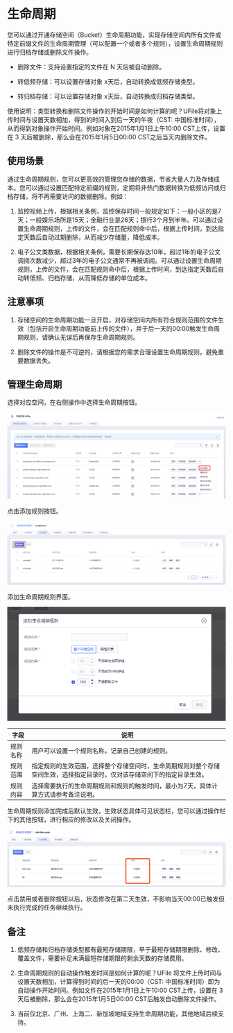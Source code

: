 

# 生命周期

您可以通过开通存储空间（Bucket）生命周期功能，实现存储空间内所有文件或特定前缀文件的生命周期管理（可以配置一个或者多个规则），设置生命周期规则进行归档存储或删除文件操作。

* 删除文件：支持设置指定的文件在 N 天后被自动删除。

* 转低频存储：可以设置存储对象 x天后，自动转换成低频存储类型。

* 转归档存储：可以设置存储对象 x天后，自动转换成归档存储类型。

使用说明：类型转换和删除文件操作的开始时间是如何计算的呢？UFile将对象上传时间与设置天数相加，得到的时间入到后一天的午夜（CST: 中国标准时间），从而得到对象操作开始时间。例如对象在2015年1月1日上午10:00 CST上传，设置在 3 天后被删除，那么会在2015年1月5日00:00 CST之后当天内删除文件。

## 使用场景

通过生命周期规则，您可以更高效的管理您存储的数据，节省大量人力及存储成本。您可以通过设置匹配特定前缀的规则，定期将非热门数据转换为低频访问或归档存储，将不再需要访问的数据删除。例如：

1. 监控视频上传，根据相关条例，监控保存时间一般规定如下：一般小区的是7天；一般娱乐场所是15天；金融行业是26天；银行3个月到半年。可以通过设置生命周期规则，上传的文件，会在匹配规则命中后，根据上传时间，到达指定天数后自动过期删除，从而减少存储量，降低成本。

2. 电子公文类数据，根据相关条例，需要长期保存达10年，超过1年的电子公文调阅次数减少，超过3年的电子公文通常不再被调阅。可以通过设置生命周期规则，上传的文件，会在匹配规则命中后，根据上传时间，到达指定天数后自动转低频、归档存储，从而降低存储的单位成本。

## 注意事项

1. 存储空间的生命周期功能一旦开启，对存储空间内所有符合规则范围的文件生效（包括开启生命周期功能前上传的文件），并于后一天的00:00触发生命周期规则，请确认无误后再保存生命周期规则。

2. 删除文件的操作是不可逆的，请根据您的需求合理设置生命周期规则，避免重要数据丢失。

## 管理生命周期

选择对应空间，在右侧操作中选择生命周期按钮。

![](/images/guide/进入生命周期管理界面.png)

点击添加规则按钮。

![](/images/guide/生命周期管理界面.png)

添加生命周期规则界面。

![](/images/guide/添加生命周期规则.png)

|字段 |说明 |
|---- |---- |
|规则名称 |用户可以设置一个规则名称，记录自己创建的规则。 |
|规则范围 |指定规则的生效范围，选择整个存储空间时，生命周期规则对整个存储空间生效，选择指定目录时，仅对该存储空间下的指定目录生效。 |
|规则内容 |选择需要执行的生命周期规则和规则的触发时间，最小为7天，具体计算方式请参考备注说明。 |

生命周期规则添加完成后默认生效，生效状态具体可见状态栏，您可以通过操作栏下的其他按钮，进行相应的修改以及关闭操作。

![](/images/guide/查看生命周期规则状态.png)

点击禁用或者删除按钮以后，状态修改在第二天生效，不影响当天00:00已触发但未执行完成的任务继续执行。

## 备注

1. 低频存储和归档存储类型都有最短存储期限，早于最短存储期限删除、修改、覆盖文件，需要补足未满最短存储期限的剩余天数的存储费用。

2. 生命周期规则的自动操作触发时间是如何计算的呢？UFile 将文件上传时间与设置天数相加，计算得到时间的后一天的00:00（CST: 中国标准时间）即为自动操作开始时间。例如文件在2015年1月1日上午10:00 CST上传，设置在 3 天后被删除，那么会在2015年1月5日00:00 CST后触发自动删除文件操作。

3. 当前仅北京、广州、上海二、新加坡地域支持生命周期功能，其他地域后续支持。
